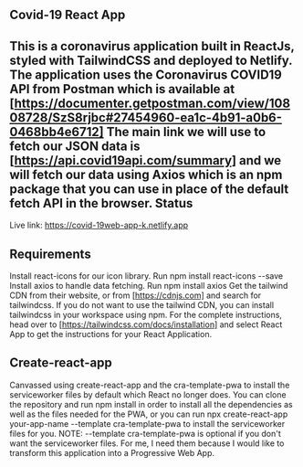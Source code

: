 Covid-19 React App
-------------------------------------------------------------------------------------------------------------------------------------------------------------------------
This is a coronavirus application built in ReactJs, styled with TailwindCSS and deployed to Netlify.
The application uses the Coronavirus COVID19 API from Postman which is available at [https://documenter.getpostman.com/view/10808728/SzS8rjbc#27454960-ea1c-4b91-a0b6-0468bb4e6712]
The main link we will use to fetch our JSON data is [https://api.covid19api.com/summary] and we will fetch our data using Axios which is an npm package that you can use in place of the default fetch API in the browser.
Status
-------------------------------------------------------------------------------------------------------------------------------------------------------------------------
Live link: https://covid-19web-app-k.netlify.app

Requirements
-------------------------------------------------------------------------------------------------------------------------------------------------------------------------
Install react-icons for our icon library. Run npm install react-icons --save
Install axios to handle data fetching. Run npm install axios
Get the tailwind CDN from their website, or from [https://cdnjs.com] and search for tailwindcss. If you do not want to use the tailwind CDN, you can install tailwindcss in your workspace using npm. For the complete instructions, head over to [https://tailwindcss.com/docs/installation] and select React App to get the instructions for your React Application.

Create-react-app
-------------------------------------------------------------------------------------------------------------------------------------------------------------------------
Canvassed using create-react-app and the cra-template-pwa to install the serviceworker files by default which React no longer does.
You can clone the repository and run npm install in order to install all the dependencies as well as the files needed for the PWA, or you can run npx create-react-app your-app-name --template cra-template-pwa to install the serviceworker files for you.
NOTE: --template cra-template-pwa is optional if you don't want the serviceworker files. For me, I need them because I would like to transform this application into a Progressive Web App.
